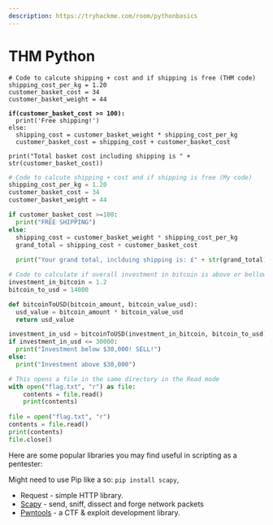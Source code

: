 ```yaml
---
description: https://tryhackme.com/room/pythonbasics
---
```


# THM Python

<pre class="language-python"><code class="lang-python"># Code to calcute shipping + cost and if shipping is free (THM code)
shipping_cost_per_kg = 1.20
customer_basket_cost = 34
customer_basket_weight = 44

<strong>if(customer_basket_cost >= 100):
</strong>  print('Free shipping!')
else:
  shipping_cost = customer_basket_weight * shipping_cost_per_kg
  customer_basket_cost = shipping_cost + customer_basket_cost

print("Total basket cost including shipping is " + str(customer_basket_cost))
</code></pre>

```python
# Code to calcute shipping + cost and if shipping is free (My code)
shipping_cost_per_kg = 1.20 
customer_basket_cost = 34
customer_basket_weight = 44

if customer_basket_cost >=100:
  print("FREE SHIPPING")
else:
  shipping_cost = customer_basket_weight * shipping_cost_per_kg
  grand_total = shipping_cost + customer_basket_cost
  
  print("Your grand total, inclduing shipping is: £" + str(grand_total))
```



```python
# Code to calculate if overall investment in bitcoin is above or bellow $30,000
investment_in_bitcoin = 1.2
bitcoin_to_usd = 14000

def bitcoinToUSD(bitcoin_amount, bitcoin_value_usd):
  usd_value = bitcoin_amount * bitcoin_value_usd
  return usd_value

investment_in_usd = bitcoinToUSD(investment_in_bitcoin, bitcoin_to_usd)
if investment_in_usd <= 30000:
  print("Investment below $30,000! SELL!")
else:
  print("Investment above $30,000")
```





```python
# This opens a file in the same directory in the Read mode 
with open("flag.txt", "r") as file:
    contents = file.read()
    print(contents)
    
file = open("flag.txt", "r")
contents = file.read()
print(contents)
file.close()
```

Here are some popular libraries you may find useful in scripting as a pentester:

Might need to use Pip like a so: `pip install scapy`,&#x20;

* Request - simple HTTP library.
* [Scapy](https://scapy.readthedocs.io/en/latest/introduction.html) - send, sniff, dissect and forge network packets
* [Pwntools](https://docs.pwntools.com/en/stable/) - a CTF & exploit development library.
